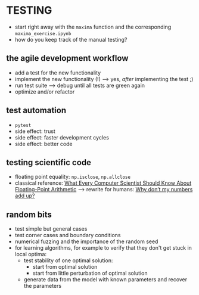 # TESTING
- start right away with the `maxima` function and the corresponding `maxima_exercise.ipynb`
- how do you keep track of the manual testing?


## the agile development workflow
  - add a test for the new functionality
  - implement the new functionality (!) ⟶ yes, *after* implementing the test ;)
  - run test suite ⟶ debug until all tests are green again
  - optimize and/or refactor

## test automation 
  - `pytest`
  - side effect: trust
  - side effect: faster development cycles
  - side effect: better code

## testing scientific code
  - floating point equality: `np.isclose`, `np.allclose`
  - classical reference: [What Every Computer Scientist Should Know About Floating-Point Arithmetic](https://docs.oracle.com/cd/E19957-01/806-3568/ncg_goldberg.html) ⟶ rewrite for humans: [Why don’t my numbers add up?](http://floating-point-gui.de)

## random bits
  - test simple but general cases
  - test corner cases and boundary conditions
  - numerical fuzzing and the importance of the random seed
  - for learning algorithms, for example to verify that they don't get stuck in local optima:
      - test stability of one optimal solution:
          - start from optimal solution
          - start from little perturbation of optimal solution
      - generate data from the model with known parameters and recover the parameters

